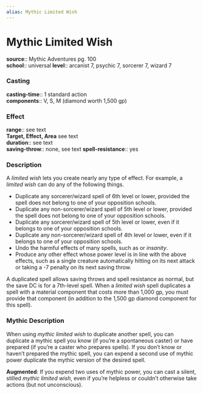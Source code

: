 ```yaml
---
alias: Mythic Limited Wish
---
```


# Mythic Limited Wish

**source**:: Mythic Adventures pg. 100  
**school**:: universal
**level**:: arcanist 7, psychic 7, sorcerer 7, wizard 7

### Casting 

**casting-time**:: 1 standard action  
**components**:: V, S, M (diamond worth 1,500 gp)

### Effect 

**range**:: see text  
**Target, Effect, Area** see text  
**duration**:: see text  
**saving-throw**:: none, see text
**spell-resistance**:: yes

### Description 

A *limited wish* lets you create nearly any type of effect. For example, a *limited wish* can do any of the following things.

-   Duplicate any sorcerer/wizard spell of 6th level or lower, provided the spell does not belong to one of your opposition schools.
-   Duplicate any non-sorcerer/wizard spell of 5th level or lower, provided the spell does not belong to one of your opposition schools.
-   Duplicate any sorcerer/wizard spell of 5th level or lower, even if it belongs to one of your opposition schools.
-   Duplicate any non-sorcerer/wizard spell of 4th level or lower, even if it belongs to one of your opposition schools.
-   Undo the harmful effects of many spells, such as or *insanity*.
-   Produce any other effect whose power level is in line with the above effects, such as a single creature automatically hitting on its next attack or taking a -7 penalty on its next saving throw.

A duplicated spell allows saving throws and spell resistance as normal, but the save DC is for a 7th-level spell. When a *limited wish* spell duplicates a spell with a material component that costs more than 1,000 gp, you must provide that component (in addition to the 1,500 gp diamond component for this spell).

### Mythic Description

When using *mythic limited wish* to duplicate another spell, you can duplicate a mythic spell you know (if you’re a spontaneous caster) or have prepared (if you’re a caster who prepares spells). If you don’t know or haven’t prepared the mythic spell, you can expend a second use of mythic power duplicate the mythic version of the desired spell.  
  
**Augmented**: If you expend two uses of mythic power, you can cast a silent, stilled *mythic limited wish*, even if you’re helpless or couldn’t otherwise take actions (but not unconscious).
